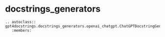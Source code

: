 # docstrings_generators

```{eval-rst}
.. autoclass:: gpt4docstrings.docstrings_generators.openai_chatgpt.ChatGPTDocstringGenerator
   :members:
```
